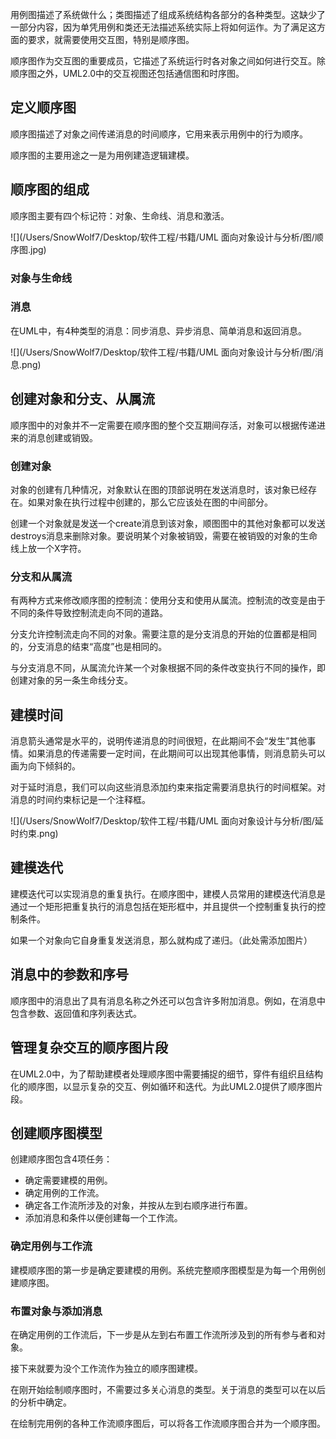用例图描述了系统做什么；类图描述了组成系统结构各部分的各种类型。这缺少了一部分内容，因为单凭用例和类还无法描述系统实际上将如何运作。为了满足这方面的要求，就需要使用交互图，特别是顺序图。

顺序图作为交互图的重要成员，它描述了系统运行时各对象之间如何进行交互。除顺序图之外，UML2.0中的交互视图还包括通信图和时序图。

## 定义顺序图

顺序图描述了对象之间传递消息的时间顺序，它用来表示用例中的行为顺序。

顺序图的主要用途之一是为用例建造逻辑建模。

## 顺序图的组成

顺序图主要有四个标记符：对象、生命线、消息和激活。

![](/Users/SnowWolf7/Desktop/软件工程/书籍/UML 面向对象设计与分析/图/顺序图.jpg)

### 对象与生命线

### 消息

在UML中，有4种类型的消息：同步消息、异步消息、简单消息和返回消息。

![](/Users/SnowWolf7/Desktop/软件工程/书籍/UML 面向对象设计与分析/图/消息.png)

## 创建对象和分支、从属流

顺序图中的对象并不一定需要在顺序图的整个交互期间存活，对象可以根据传递进来的消息创建或销毁。

### 创建对象

对象的创建有几种情况，对象默认在图的顶部说明在发送消息时，该对象已经存在。如果对象在执行过程中创建的，那么它应该处在图的中间部分。

创建一个对象就是发送一个create消息到该对象，顺图图中的其他对象都可以发送destroys消息来删除对象。要说明某个对象被销毁，需要在被销毁的对象的生命线上放一个X字符。

### 分支和从属流

有两种方式来修改顺序图的控制流：使用分支和使用从属流。控制流的改变是由于不同的条件导致控制流走向不同的道路。

分支允许控制流走向不同的对象。需要注意的是分支消息的开始的位置都是相同的，分支消息的结束“高度”也是相同的。

与分支消息不同，从属流允许某一个对象根据不同的条件改变执行不同的操作，即创建对象的另一条生命线分支。

## 建模时间

消息箭头通常是水平的，说明传递消息的时间很短，在此期间不会“发生”其他事情。如果消息的传递需要一定时间，在此期间可以出现其他事情，则消息箭头可以画为向下倾斜的。

对于延时消息，我们可以向这些消息添加约束来指定需要消息执行的时间框架。对消息的时间约束标记是一个注释框。

![](/Users/SnowWolf7/Desktop/软件工程/书籍/UML 面向对象设计与分析/图/延时约束.png)

## 建模迭代

建模迭代可以实现消息的重复执行。在顺序图中，建模人员常用的建模迭代消息是通过一个矩形把重复执行的消息包括在矩形框中，并且提供一个控制重复执行的控制条件。

如果一个对象向它自身重复发送消息，那么就构成了递归。（此处需添加图片）

## 消息中的参数和序号

顺序图中的消息出了具有消息名称之外还可以包含许多附加消息。例如，在消息中包含参数、返回值和序列表达式。

## 管理复杂交互的顺序图片段

在UML2.0中，为了帮助建模者处理顺序图中需要捕捉的细节，穿件有组织且结构化的顺序图，以显示复杂的交互、例如循环和迭代。为此UML2.0提供了顺序图片段。

## 创建顺序图模型

创建顺序图包含4项任务：

+ 确定需要建模的用例。
+ 确定用例的工作流。
+ 确定各工作流所涉及的对象，并按从左到右顺序进行布置。
+ 添加消息和条件以便创建每一个工作流。

### 确定用例与工作流

建模顺序图的第一步是确定要建模的用例。系统完整顺序图模型是为每一个用例创建顺序图。

### 布置对象与添加消息

在确定用例的工作流后，下一步是从左到右布置工作流所涉及到的所有参与者和对象。

接下来就要为没个工作流作为独立的顺序图建模。

在刚开始绘制顺序图时，不需要过多关心消息的类型。关于消息的类型可以在以后的分析中确定。

在绘制完用例的各种工作流顺序图后，可以将各工作流顺序图合并为一个顺序图。
